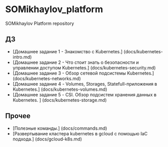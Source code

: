 # SOMikhaylov_platform
SOMikhaylov Platform repository

## ДЗ
* [Домашнее задание 1 - Знакомство с Kubernetes.] (docs/kubernetes-intro.md)
* [Домашнее задание 2 - Что стоит знать о безопасности и управлении доступом Kubernetes.] (docs/kubernetes-security.md)
* [Домашнее задание 3 -  Обзор сетевой подсистемы Kubernetes.] (docs/kubernetes-networks.md)
* [Домашнее задание 4 - Volumes, Storages, Statefull-приложения в Kubernetes.] (docs/kubernetes-volumes.md)
* [Домашнее задание 5 - CSI. Обзор подсистем хранения данных в Kubernetes. ] (docs/kubernetes-storage.md)

## Прочее
* [Полезные команды.] (docs/commands.md)
* [Развертывание кластера kubernetes в gcloud с помощью IaC подхода.] (docs/gcloud-k8s.md)
